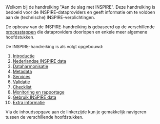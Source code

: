Welkom bij de handreiking "Aan de slag met INSPIRE".
Deze handreiking is bedoeld voor de INSPIRE-dataproviders en geeft informatie om te voldoen aan de (technische) INSPIRE-verplichtingen.

De opbouw van de INSPIRE-handreiking is gebaseerd op de verschillende [processtappen](#processtappen) die dataproviders doorlopen en enkele meer algemene hoofdstukken.

De INSPIRE-handreiking is als volgt opgebouwd:
1. [Introductie](#introductie)
2. [Nederlandse INSPIRE data](#nederlandse-inspire-data)
3. [Dataharmonisatie](#dataharmonisatie)
4. [Metadata](#metadata)
5. [Services](#services)
6. [Validatie](#validatie)
7. [Checklist](#checklist-voor-dataprovider)
8. [Monitoring en rapportage](#monitoring-en-rapportage)
9. [Gebruik INSPIRE data](#gebruik-inspire-data)
10. [Extra informatie](#extra-informatie)

Via de inhoudsopgave aan de linkerzijde kun je gemakkelijk navigeren tussen de verschillende hoofdstukken. 
